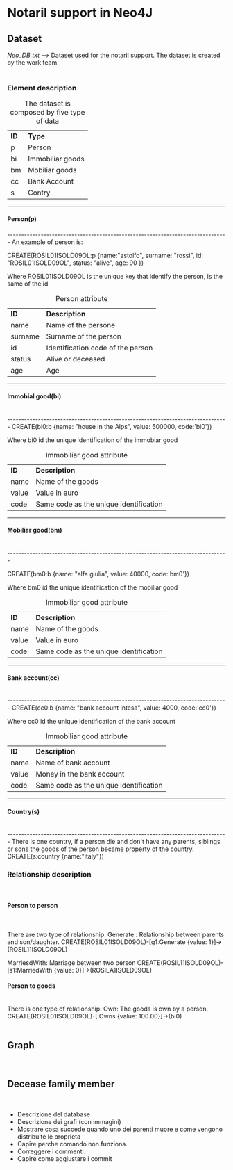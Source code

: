 <!-- ---------------------------------------------------------------------- -->
<h1>Notaril support in Neo4J</h1>
<!-- ---------------------------------------------------------------------- -->
<h2>Dataset</h2>
<i>Neo_DB.txt</i> --> Dataset used for the notaril support. The dataset is 
                      created by the work team.<br/><br/>


<h3>Element description</h3>
<table>
<caption>The dataset is composed by five type of data</caption>
<tr><td><b>ID</b></td><td><b>Type</b>       </td></tr>
<tr><td>p        </td><td>Person            </td></tr>
<tr><td>bi       </td><td>Immobiliar goods </td></tr>
<tr><td>bm       </td><td>Mobiliar goods    </td></tr>
<tr><td>cc       </td><td>Bank Account      </td></tr>
<tr><td>s        </td><td>Contry            </td></tr>
</table>

-------------------------------------------------------------------------------
<h4>Person(p)</h4>
-------------------------------------------------------------------------------
An example of person is:

CREATE(ROSIL01ISOLD09OL:p {name:"astolfo",
    surname: "rossi",
    id: "ROSIL01ISOLD09OL",
    status: "alive",
    age: 90 })

Where ROSIL01ISOLD09OL is the unique key that identify the person, is the same
of the id.

<table>
<caption>Person attribute</caption>
<tr><td><b>ID</b></td><td><b>Description</b>                </td></tr>
<tr><td>name     </td><td>Name of the persone               </td></tr>
<tr><td>surname  </td><td>Surname of the person             </td></tr>
<tr><td>id       </td><td>Identification code of the person </td></tr>
<tr><td>status   </td><td>Alive or deceased                 </td></tr>
<tr><td>age      </td><td>Age                               </td></tr>
</table>
     
-------------------------------------------------------------------------------
<h4>Immobial good(bi)</h4><br/>
-------------------------------------------------------------------------------
CREATE(bi0:b {name: "house in the Alps",
                value: 500000,
				code:'bi0'})

Where bi0 id the unique identification of the immobiar good

<table>
<caption>Immobiliar good attribute</caption>
<tr><td><b>ID</b></td><td><b>Description</b>                     </td></tr>
<tr><td>name     </td><td>Name of the goods                      </td></tr>
<tr><td>value    </td><td>Value in euro                          </td></tr>
<tr><td>code     </td><td>Same code as the unique identification </td></tr>
</table>

-------------------------------------------------------------------------------
<h4>Mobiliar good(bm)</h4><br/>
-------------------------------------------------------------------------------

CREATE(bm0:b {name: "alfa giulia",
                value: 40000,
				code:'bm0'})


Where bm0 id the unique identification of the mobiliar good

<table>
<caption>Immobiliar good attribute</caption>
<tr><td><b>ID</b></td><td><b>Description</b>                     </td></tr>
<tr><td>name     </td><td>Name of the goods                      </td></tr>
<tr><td>value    </td><td>Value in euro                          </td></tr>
<tr><td>code     </td><td>Same code as the unique identification </td></tr>
</table>


-------------------------------------------------------------------------------
<h4>Bank account(cc)</h4><br/>
-------------------------------------------------------------------------------
CREATE(cc0:b {name: "bank account intesa",
                value: 4000,
				code:'cc0'})

Where cc0 id the unique identification of the bank account

<table>
<caption>Immobiliar good attribute</caption>
<tr><td><b>ID</b></td><td><b>Description</b>                     </td></tr>
<tr><td>name     </td><td>Name of bank account                   </td></tr>
<tr><td>value    </td><td>Money in the bank account              </td></tr>
<tr><td>code     </td><td>Same code as the unique identification </td></tr>
</table>


-------------------------------------------------------------------------------
<h4>Country(s)</h4><br/>
-------------------------------------------------------------------------------
There is one country, if a person die and don't have any parents, siblings or
sons the goods of the person became property of the country.
CREATE(s:country {name:"italy"})

<!-- ---------------------------------------------------------------------- -->
<h3>Relationship description</h3><br/>
<!-- ---------------------------------------------------------------------- -->
<h4>Person to person</h4><br/>
<!-- ---------------------------------------------------------------------- -->

There are two type of relationship:
Generate : Relationship between parents and son/daughter.
CREATE(ROSIL01ISOLD09OL)-[g1:Generate {value: 1}]->(ROSIL11ISOLD09OL)

MarriesdWith: Marriage between two person
CREATE(ROSIL11ISOLD09OL)-[s1:MarriedWith {value: 0}]->(ROSILA1ISOLD09OL)

<!-- ---------------------------------------------------------------------- -->
<h4>Person to goods</h4><br/>
<!-- ---------------------------------------------------------------------- -->
There is one type of relationship:
Own: The goods is own by a person.
CREATE(ROSIL01ISOLD09OL)-[:Owns {value: 100.00}]->(bi0)

<br/>
<br/>
<h2>Graph</h2><br/>















<h2>Decease family member</h2><br/>


- Descrizione del database
- Descrizione dei grafi (con immagini)
- Mostrare cosa succede quando uno dei parenti muore e come vengono distribuite le proprieta
- Capire perche comando non funziona.
- Correggere i commenti.
- Capire come aggiustare i commit
